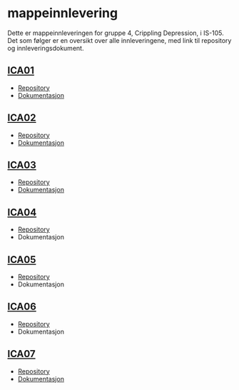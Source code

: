 # mappeinnlevering

Dette er mappeinnleveringen for gruppe 4, Crippling Depression, i IS-105.
Det som følger er en oversikt over alle innleveringene, med link til repository og innleveringsdokument.

## [ICA01](https://github.com/chinatsu/is105-uke04)
  * [Repository](https://github.com/chinatsu/is105-uke04)
  * [Dokumentasjon](https://github.com/crippling-depression/mappeinnlevering/blob/master/ICA01.md)

## [ICA02](https://github.com/chinatsu/is105-ica02)
  * [Repository](https://github.com/chinatsu/is105-ica02)
  * [Dokumentasjon](https://github.com/crippling-depression/mappeinnlevering/blob/master/ICA02.md)

## [ICA03](https://github.com/crippling-depression/is105-ica03)
  * [Repository](https://github.com/crippling-depression/is105-ica03)
  * [Dokumentasjon](https://github.com/crippling-depression/mappeinnlevering/blob/master/ICA03.md)

## [ICA04](https://github.com/crippling-depression/is105-ica04)
  * [Repository](https://github.com/crippling-depression/is105-ica04)
  * Dokumentasjon

## [ICA05](https://github.com/crippling-depression/is105-ica05)
  * [Repository](https://github.com/crippling-depression/is105-ica05)
  * Dokumentasjon

## [ICA06](https://github.com/crippling-depression/is105-ica06)
  * [Repository](https://github.com/crippling-depression/is105-ica06)
  * Dokumentasjon

## [ICA07](https://github.com/crippling-depression/is105-ica07)
  * [Repository](https://github.com/crippling-depression/is105-ica07)
  * [Dokumentasjon](https://github.com/crippling-depression/mappeinnlevering/blob/master/ICA07.md)
